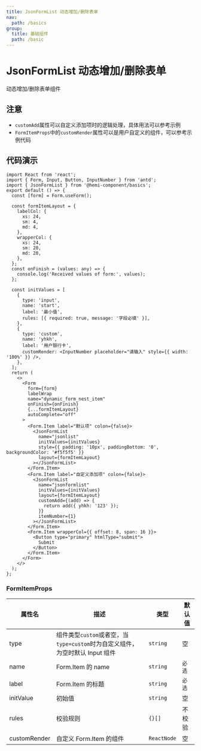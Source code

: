 ```yaml
---
title: JsonFormList 动态增加/删除表单
nav:
  path: /basics
group:
  title: 基础组件
  path: /basic
---
```


# JsonFormList 动态增加/删除表单

动态增加/删除表单组件

## 注意

- `customAdd`属性可以自定义添加项时的逻辑处理，具体用法可以参考示例
- `FormItemProps`中的`customRender`属性可以是用户自定义的组件，可以参考示例代码

## 代码演示

```tsx
import React from 'react';
import { Form, Input, Button, InputNumber } from 'antd';
import { JsonFormList } from '@hemi-component/basics';
export default () => {
  const [form] = Form.useForm();

  const formItemLayout = {
    labelCol: {
      xs: 24,
      sm: 4,
      md: 4,
    },
    wrapperCol: {
      xs: 24,
      sm: 20,
      md: 20,
    },
  };
  const onFinish = (values: any) => {
    console.log('Received values of form:', values);
  };

  const initValues = [
    {
      type: 'input',
      name: 'start',
      label: '最小值',
      rules: [{ required: true, message: '字段必填' }],
    },
    {
      type: 'custom',
      name: 'yhkh',
      label: '用户银行卡',
      customRender: <InputNumber placeholder="请输入" style={{ width: '100%' }} />,
    },
  ];
  return (
    <>
      <Form
        form={form}
        labelWrap
        name="dynamic_form_nest_item"
        onFinish={onFinish}
        {...formItemLayout}
        autoComplete="off"
      >
        <Form.Item label="默认项" colon={false}>
          <JsonFormList
            name="jsonlist"
            initValues={initValues}
            style={{ padding: '10px', paddingBottom: '0', backgroundColor: '#f5f5f5' }}
            layout={formItemLayout}
          ></JsonFormList>
        </Form.Item>
        <Form.Item label="自定义添加项" colon={false}>
          <JsonFormList
            name="jsonformlist"
            initValues={initValues}
            layout={formItemLayout}
            customAdd={(add) => {
              return add({ yhkh: '123' });
            }}
            itemNumber={1}
          ></JsonFormList>
        </Form.Item>
        <Form.Item wrapperCol={{ offset: 8, span: 16 }}>
          <Button type="primary" htmlType="submit">
            Submit
          </Button>
        </Form.Item>
      </Form>
    </>
  );
};
```

<API src="./index.tsx"></API>

### FormItemProps

| 属性名 | 描述 | 类型 | 默认值 |
| --- | --- | --- | --- |
| type | 组件类型`custom`或者空，当`type=custom`时为自定义组件，为空时默认 Input 组件 | `string` | 空 |
| name | Form.Item 的 name | `string` | `必选` |
| label | Form.Item 的标题 | `string` | `必选` |
| initValue | 初始值 | `string` | 空 |
| rules | 校验规则 | `{}[]` | 不校验 |
| customRender | 自定义 Form.Item 的组件 | `ReactNode` | 空 |
